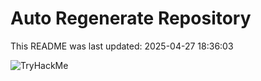 # Auto Regenerate Repository

This README was last updated: 2025-04-27 18:36:03

 ![TryHackMe](https://tryhackme.com/badge/533634)